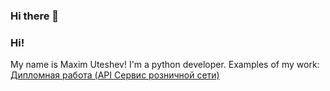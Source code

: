 ### Hi there 👋

<!--
**7kHz/7kHz** is a ✨ _special_ ✨ repository because its `README.md` (this file) appears on your GitHub profile.

Here are some ideas to get you started:

- 🔭 I’m currently working on ...
- 🌱 I’m currently learning ...
- 👯 I’m looking to collaborate on ...
- 🤔 I’m looking for help with ...
- 💬 Ask me about ...
- 📫 How to reach me: ...
- 😄 Pronouns: ...
- ⚡ Fun fact: ...
-->
### Hi!
My name is Maxim Uteshev!
I'm a python developer.
Examples of my work:
[Дипломная работа (API Сервис розничной сети)](/7kHz/REST_API_DIPlOM)
